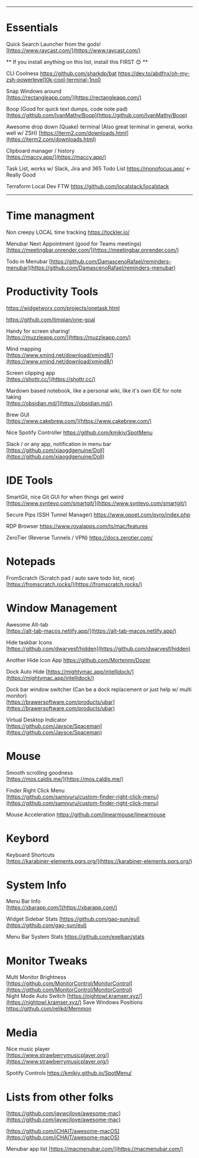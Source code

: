 ---------------------------------------------------------------------------------------------------------
# Essentials

Quick Search Launcher from the gods!  
[https://www.raycast.com/](https://www.raycast.com/)

** If you install anything on this list, install this FIRST 😊 **

CLI Coolness
https://github.com/sharkdp/bat
https://dev.to/abdfnx/oh-my-zsh-powerlevel10k-cool-terminal-1no0

Snap Windows around  
[https://rectangleapp.com/](https://rectangleapp.com/) 

Boop (Good for quick text dumps, code note pad)
[https://github.com/IvanMathy/Boop](https://github.com/IvanMathy/Boop)

Awesome drop down (Quake) terminal (Also great terminal in general, works well w/ ZSH)
[https://iterm2.com/downloads.html](https://iterm2.com/downloads.html)  

Clipboard manager / history  
[https://maccy.app/](https://maccy.app/) 

Task List, works w/ Slack, Jira and 365 Todo List
https://monofocus.app/ <- Really Good

Terraform Local Dev FTW
https://github.com/localstack/localstack

---------------------------------------------------------------------------------------------------------

# Time managment
Non creepy LOCAL time tracking
https://tockler.io/

Menubar Next Appointment (good for Teams meetings)
[https://meetingbar.onrender.com/](https://meetingbar.onrender.com/)

Todo in Menubar
[https://github.com/DamascenoRafael/reminders-menubar](https://github.com/DamascenoRafael/reminders-menubar)

# Productivity Tools

https://widgetworx.com/projects/onetask.html

https://github.com/timqian/one-goal

Handy for screen sharing!  
[https://muzzleapp.com/](https://muzzleapp.com/)  

Mind mapping  
[https://www.xmind.net/download/xmind8/](https://www.xmind.net/download/xmind8/)  

Screen clipping app  
[https://shottr.cc/](https://shottr.cc/)  

Mardown based notebook, like a personal wiki, like it's own IDE for note taking  
[https://obsidian.md/](https://obsidian.md/)  

Brew GUI  
[https://www.cakebrew.com/](https://www.cakebrew.com/)  

Nice Spotify Controller
https://github.com/kmikiy/SpotMenu

Slack / or any app, notification in menu bar  
[https://github.com/xiaogdgenuine/Doll](https://github.com/xiaogdgenuine/Doll)  

# IDE Tools 

SmartGit, nice Git GUI for when things get weird
[https://www.syntevo.com/smartgit/](https://www.syntevo.com/smartgit/)

Secure Pips (SSH Tunnel Manager)
https://www.opoet.com/pyro/index.php

RDP Browser
https://www.royalapps.com/ts/mac/features

ZeroTier (Reverse Tunnels / VPN)
https://docs.zerotier.com/

# Notepads

FromScratch (Scratch pad / auto save todo list, nice)
[https://fromscratch.rocks/](https://fromscratch.rocks/)

# Window Management

Awesome Alt-tab  
[https://alt-tab-macos.netlify.app/](https://alt-tab-macos.netlify.app/)  

Hide taskbar Icons  
[https://github.com/dwarvesf/hidden](https://github.com/dwarvesf/hidden)  

Another Hide Icon App
https://github.com/Mortennn/Dozer

Dock Auto Hide
[https://mightymac.app/intellidock/](https://mightymac.app/intellidock/)

Dock bar window switcher (Can be a dock replacement or just help w/ multi monitor)  
[https://brawersoftware.com/products/ubar](https://brawersoftware.com/products/ubar)  

Virtual Desktop Indicator  
[https://github.com/Jaysce/Spaceman](https://github.com/Jaysce/Spaceman)  

# Mouse

Smooth scrolling goodness  
[https://mos.caldis.me/](https://mos.caldis.me/) 

Finder Right Click Menu  
[https://github.com/samiyuru/custom-finder-right-click-menu](https://github.com/samiyuru/custom-finder-right-click-menu)  

Mouse Acceleration
https://github.com/linearmouse/linearmouse

# Keybord

Keyboard Shortcuts  
[https://karabiner-elements.pqrs.org/](https://karabiner-elements.pqrs.org/)   

# System Info

Menu Bar Info  
[https://xbarapp.com/](https://xbarapp.com/)

Widget Sidebar Stats
[https://github.com/gao-sun/eul](https://github.com/gao-sun/eul)

Menu Bar System Stats
https://github.com/exelban/stats

# Monitor Tweaks

Multi Monitor Brightness  
[https://github.com/MonitorControl/MonitorControl](https://github.com/MonitorControl/MonitorControl)  
Night Mode Auto Switch
[https://nightowl.kramser.xyz/](https://nightowl.kramser.xyz/)
Save Windows Positions
https://github.com/relikd/Memmon

# Media

Nice music player  
[https://www.strawberrymusicplayer.org/](https://www.strawberrymusicplayer.org/)  

Spotify Controls
https://kmikiy.github.io/SpotMenu/

# Lists from other folks  

[https://github.com/jaywcjlove/awesome-mac](https://github.com/jaywcjlove/awesome-mac)  

[https://github.com/iCHAIT/awesome-macOS](https://github.com/iCHAIT/awesome-macOS)

Menubar app list
[https://macmenubar.com/](https://macmenubar.com/)
